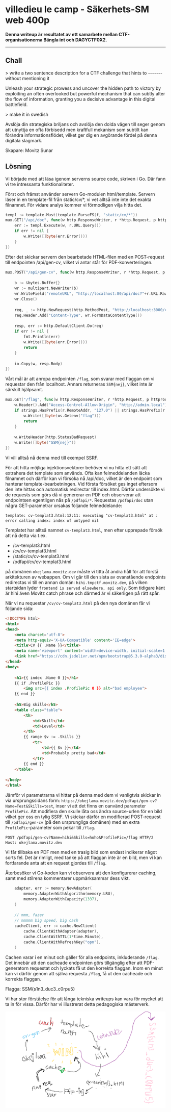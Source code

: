 
# villedieu le camp - Säkerhets-SM web 400p

__Denna writeup är resultatet av ett samarbete mellan CTF-organisationerna Bängla int och DAGYCTF0X2.__

---

## Chall
\> write a two sentence description for a CTF challenge that hints to ------- without mentioning it

Unleash your strategic prowess and uncover the hidden path to victory by exploiting an often overlooked but powerful mechanism that can subtly alter the flow of information, granting you a decisive advantage in this digital battlefield.

\> make it in swedish

Avslöja din strategiska briljans och avslöja den dolda vägen till seger genom att utnyttja en ofta förbisedd men kraftfull mekanism som subtilt kan förändra informationsflödet, vilket ger dig en avgörande fördel på denna digitala slagmark.

Skapare: Movitz Sunar

## Lösning
Vi började med att läsa igenom serverns source code, skriven i Go. Där fann vi tre intressanta funktionaliteter.

Först och främst använder servern Go-modulen html/template. Servern läser in en template-fil från static/cv/*, vi vet alltså inte inte det exakta filnamnet. För vidare analys kommer vi förmodligen vilja hitta det.

```GO
templ := template.Must(template.ParseFS(f, "static/cv/*"))
mux.GET("/api/doc", func(w http.ResponseWriter, r *http.Request, p httprouter.Params) {
    err := templ.Execute(w, r.URL.Query())
    if err != nil {
        w.Write([]byte(err.Error()))
    }
})
```

Efter det skickar servern den bearbetade HTML-filen med en POST-request till endpointen /api/gen-cv, vilket vi antar står för PDF-konverteringen.

```GO
mux.POST("/api/gen-cv", func(w http.ResponseWriter, r *http.Request, p httprouter.Params) {

    b := &bytes.Buffer{}
    wr := multipart.NewWriter(b)
    wr.WriteField("remoteURL", "http://localhost:80/api/doc?"+r.URL.RawQuery)
    wr.Close()

    req, _ := http.NewRequest(http.MethodPost, "http://localhost:3000/convert/url", b)
    req.Header.Add("Content-Type", wr.FormDataContentType())

    resp, err := http.DefaultClient.Do(req)
    if err != nil {
        fmt.Println(err)
        w.Write([]byte(err.Error()))
        return
    }

    io.Copy(w, resp.Body)
})
```

Vårt mål är att anropa endpointen `/flag`, som svarar med flaggan om vi requestar den från localhost. Annars returneras `SSM{nej}`, vilket inte är särskilt hjälpsamt.

```GO
mux.GET("/flag", func(w http.ResponseWriter, r *http.Request, p httprouter.Params) {
    w.Header().Add("Access-Control-Allow-Origin", "http://admin.local")
    if strings.HasPrefix(r.RemoteAddr, "127.0") || strings.HasPrefix(r.RemoteAddr, "[::1]") {
        w.Write([]byte(os.Getenv("flag")))
        return
    }

    w.WriteHeader(http.StatusBadRequest)
    w.Write([]byte("SSM{nej}"))
})
```

Vi vill alltså nå denna med till exempel SSRF.

För att hitta möjliga injektionsvektorer behöver vi nu hitta ett sätt att extrahera det template som används. Ofta kan felmeddelanden läcka filnamnet och därför kan vi försöka nå /api/doc, vilket är den endpoint som hanterar template-bearbetningen. Vid första försöket ges inget eftersom den inte hittas och automatisk redirectar till index.html. Därför undersökte vi de requests som görs då vi genererar en PDF och observerar att endpointsen egentligen nås på `/pdfapi/*`. Requestas `/pdfapi/doc` utan några GET-parametrar orsakas följande felmeddelande:

```
template: cv-templat3.html:12:11: executing "cv-templat3.html" at : error calling index: index of untyped nil
```

Templatet har alltså namnet `cv-templat3.html`, men efter upprepade försök att nå detta via t.ex.
 - /cv-templat3.html
 - /cv/cv-templat3.html
 - /static/cv/cv-templat3.html
 - /pdfapi/cv/cv-templat3.html

på domänen `okejlama.movitz.dev` måste vi titta åt andra håll för att förstå arkitekturen av webappen. Om vi går till den sista av ovanstående endpoints redirectas vi till en annan domän: `hihi.tmpctf.movitz.dev`, på vilken startsidan lyder `frontend is served elsewhere, api only`. Som tidigare känt är hihi även Movitz catch phrase och därmed är vi säkerligen på rätt spår.

När vi nu requestar `/cv/cv-templat3.html` på den nya domänen får vi följande sida:
```html
<!DOCTYPE html>
<html>
<head>
    <meta charset='utf-8'>
    <meta http-equiv='X-UA-Compatible' content='IE=edge'>
    <title>CV {{ .Name }}</title>
    <meta name='viewport' content='width=device-width, initial-scale=1'>
    <link href="https://cdn.jsdelivr.net/npm/bootstrap@5.3.0-alpha3/dist/css/bootstrap.min.css" rel="stylesheet" integrity="sha384-KK94CHFLLe+nY2dmCWGMq91rCGa5gtU4mk92HdvYe+M/SXH301p5ILy+dN9+nJOZ" crossorigin="anonymous">
</head>
<body>

    <h1>{{ index .Name 0 }}</h1> 
    {{ if .ProfilePic }}
        <img src={{ index .ProfilePic 0 }} alt="bad employee">
    {{ end }}

    <h5>Big skills</h5>
    <table class="table">
        <th>
            <td>Skill</td>
            <td>Level</td>
        </th>
        {{ range $v := .Skills }}
            <tr>
                <td>{{ $v }}</td>
                <td>Probably pretty bad</td>
            </tr>
        {{ end }}
    </table>
    
</body>
</html>
```

Jämför vi parametrarna vi hittar på denna med dem vi vanligtvis skickar in via ursprungssidans form: `https://okejlama.movitz.dev/pdfapi/gen-cv?Name=Test&Skills=test`, inser vi att det finns en oanvänd parameter `ProfilePic`. Att modifiera den skulle låta oss ändra source-urlen för en bild vilket ger oss en tylig SSRF. Vi skickar därför en modifierad POST-request till `/pdfapi/gen-cv` (på den ursprungliga domänen) med en extra `ProfilePic`-parameter som pekar till `/flag`.

```
POST /pdfapi/gen-cv?Name=hihi&Skills=hoho&ProfilePic=/flag HTTP/2
Host: okejlama.movitz.dev
```

Vi får tillbaka en PDF men med en trasig bild som endast indikerar något sorts fel. Det är rimligt, med tanke på att flaggan inte är en bild, men vi kan fortfarande anta att en request gjordes till `/flag`.

Återbesöker vi Go-koden kan vi observera att den konfigurerar caching, samt med stilrena kommentarer uppmärksammar dess vikt.

```GO
    adapter, err := memory.NewAdapter(
        memory.AdapterWithAlgorithm(memory.LRU),
        memory.AdapterWithCapacity(1337),
    )

    // mmm, fazer
    // mmmmm big speed, big cash
    cacheClient, err := cache.NewClient(
        cache.ClientWithAdapter(adapter),
        cache.ClientWithTTL(1*time.Minute),
        cache.ClientWithRefreshKey("opn"),
    )
```

Cachen varar i en minut och gäller för alla endpoints, inkluderande `/flag`. Det innebär att den cacheade endpointen görs tillgänglig efter att PDF-generatorn requestat och lyckats få ut den korrekta flaggan. Inom en minut kan vi därför genom att själva requesta `/flag`, få ut den cacheade och korrekta flaggan.

Flagga: SSM{s1n3_duc3_c0rpu5}

Vi har stor förståelse för att långa tekniska writeups kan vara för mycket att ta in för vissa. Därför har vi illustrerat detta pedagogiska mästerverk.

![pedagogisk plansch](./Pedagogisk-illustrerad-plansch-villediue-writeup.png)


